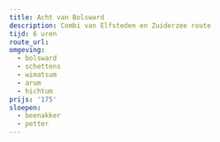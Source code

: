 ```yaml
---
title: Acht van Bolsward
description: Combi van Elfsteden en Zuiderzee route
tijd: 6 uren
route_url:
omgeving:
  - bolsward
  - schettens
  - wimatsum
  - arum
  - hichtum
prijs: '175'
sloepen:
  - beenakker
  - petter
---
```

